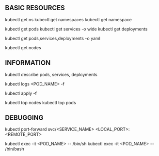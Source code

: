 ## BASIC RESOURCES
 
kubectl get ns
kubectl get namespaces
kubectl get namespace
 
kubectl get pods
kubectl get services -o wide
kubectl get deployments
 
kubectl get pods,services,deployments -o yaml



kubectl get nodes
 
## INFORMATION
 
kubectl describe pods, services, deployments
 
kubectl logs <POD_NAME> -f
 
kubectl apply -f <directory or file.yaml>
 
kubectl top nodes
kubectl top pods
 
## DEBUGGING
 
kubectl port-forward svc/<SERVICE_NAME> <LOCAL_PORT>:<REMOTE_PORT>
 
kubectl exec -it <POD_NAME> -- /bin/sh
kubectl exec -it <POD_NAME> -- /bin/bash
